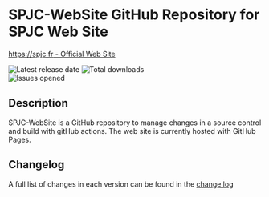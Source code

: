 # SPJC-WebSite GitHub Repository for SPJC Web Site

[https://spjc.fr - Official Web Site](https://spjc.fr)

![Latest release date](https://img.shields.io/github/release-date/luigilink/spjc-website.svg?style=flat)
![Total downloads](https://img.shields.io/github/downloads/luigilink/spjc-website/total.svg?style=flat)  
![Issues opened](https://img.shields.io/github/issues/luigilink/spjc-website.svg?style=flat)

## Description

SPJC-WebSite is a GitHub repository to manage changes in a source control and build with gitHub actions.
The web site is currently hosted with GitHub Pages.

## Changelog

A full list of changes in each version can be found in the [change log](CHANGELOG.md)